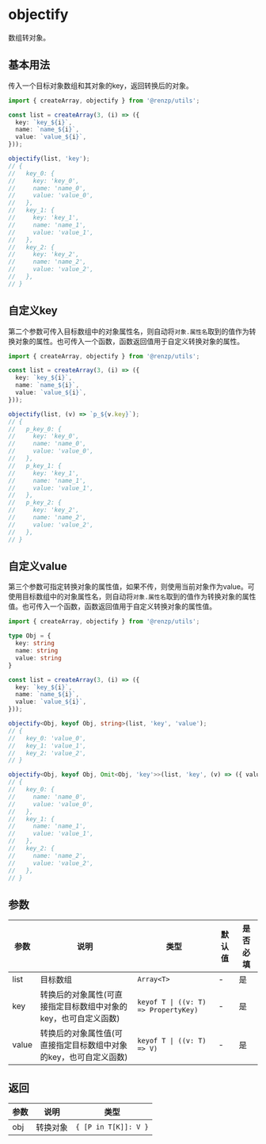 # objectify

数组转对象。

## 基本用法

传入一个目标对象数组和其对象的key，返回转换后的对象。

```ts
import { createArray, objectify } from '@renzp/utils';

const list = createArray(3, (i) => ({
  key: `key_${i}`,
  name: `name_${i}`,
  value: `value_${i}`,
}));

objectify(list, 'key');
// {
//   key_0: {
//     key: 'key_0',
//     name: 'name_0',
//     value: 'value_0',
//   },
//   key_1: {
//     key: 'key_1',
//     name: 'name_1',
//     value: 'value_1',
//   },
//   key_2: {
//     key: 'key_2',
//     name: 'name_2',
//     value: 'value_2',
//   },
// }
```

## 自定义key

第二个参数可传入目标数组中的对象属性名，则自动将`对象.属性名`取到的值作为转换对象的属性。也可传入一个函数，函数返回值用于自定义转换对象的属性。

```ts
import { createArray, objectify } from '@renzp/utils';

const list = createArray(3, (i) => ({
  key: `key_${i}`,
  name: `name_${i}`,
  value: `value_${i}`,
}));

objectify(list, (v) => `p_${v.key}`);
// {
//   p_key_0: {
//     key: 'key_0',
//     name: 'name_0',
//     value: 'value_0',
//   },
//   p_key_1: {
//     key: 'key_1',
//     name: 'name_1',
//     value: 'value_1',
//   },
//   p_key_2: {
//     key: 'key_2',
//     name: 'name_2',
//     value: 'value_2',
//   },
// }
```

## 自定义value

第三个参数可指定转换对象的属性值，如果不传，则使用当前对象作为value。可使用目标数组中的对象属性名，则自动将`对象.属性名`取到的值作为转换对象的属性值。也可传入一个函数，函数返回值用于自定义转换对象的属性值。


```ts
import { createArray, objectify } from '@renzp/utils';

type Obj = {
  key: string
  name: string
  value: string
}

const list = createArray(3, (i) => ({
  key: `key_${i}`,
  name: `name_${i}`,
  value: `value_${i}`,
}));

objectify<Obj, keyof Obj, string>(list, 'key', 'value');
// {
//   key_0: 'value_0',
//   key_1: 'value_1',
//   key_2: 'value_2',
// }

objectify<Obj, keyof Obj, Omit<Obj, 'key'>>(list, 'key', (v) => ({ value: v.value, name: v.name }));
// {
//   key_0: {
//     name: 'name_0',
//     value: 'value_0',
//   },
//   key_1: {
//     name: 'name_1',
//     value: 'value_1',
//   },
//   key_2: {
//     name: 'name_2',
//     value: 'value_2',
//   },
// }
```

## 参数

| 参数  | 说明                                                              | 类型                                 | 默认值 | 是否必填 |
| ----- | ----------------------------------------------------------------- | ------------------------------------ | ------ | -------- |
| list  | 目标数组                                                          | `Array<T>`                           | -      | 是       |
| key   | 转换后的对象属性(可直接指定目标数组中对象的key，也可自定义函数)   | `keyof T \| ((v: T) => PropertyKey)` | -      | 是       |
| value | 转换后的对象属性值(可直接指定目标数组中对象的key，也可自定义函数) | `keyof T \| ((v: T) => V)`           | -      | 是       |

## 返回

| 参数 | 说明     | 类型                 |
| ---- | -------- | -------------------- |
| obj  | 转换对象 | `{ [P in T[K]]: V }` |
